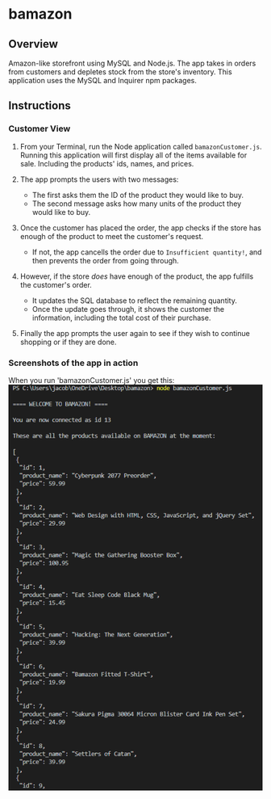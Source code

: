 # bamazon

## Overview

Amazon-like storefront using MySQL and Node.js. The app takes in orders from customers and depletes stock from the store's inventory.  This application uses the MySQL and Inquirer npm packages.

## Instructions

### Customer View

1. From your Terminal, run the Node application called `bamazonCustomer.js`. Running this application will first display all of the items available for sale. Including the products' ids, names, and prices.

2. The app prompts the users with two messages:

    * The first asks them the ID of the product they would like to buy.
    * The second message asks how many units of the product they would like to buy.

3. Once the customer has placed the order, the app checks if the store has enough of the product to meet the customer's request.

    * If not, the app cancells the order due to  `Insufficient quantity!`, and then prevents the order from going through.

4. However, if the store _does_ have enough of the product, the app fulfills the customer's order.
    * It updates the SQL database to reflect the remaining quantity.
    * Once the update goes through, it shows the customer the information, including the total cost of their purchase.
    
5. Finally the app prompts the user again to see if they wish to continue shopping or if they are done.

### Screenshots of the app in action

When you run 'bamazonCustomer.js' you get this:
![Customer View Screen Shot](images/customer.png)


